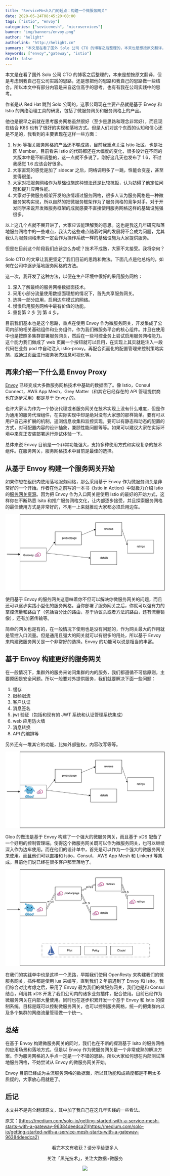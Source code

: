 ```yaml
---
title: "ServiceMesh入门的起点：构建一个微服务网关"
date: 2020-05-24T08:45:20+08:00
tags: ["istio", "envoy"]
categories: ["sevicemesh", "microservices"]
banner: "img/banners/envoy.png"
author: "helight"
authorlink: "http://helight.cn"
summary: "本文是在看了国外 Solo 公司 CTO 的博客之后整理的，本来也是想按原文翻译，但是考虑到我自己在公司实践的思路，还是想把他的思路和我自己的思路做一些结合。"
keywords: ["envoy","gateway", "istio"]
draft: false
---
```


本文是在看了国外 Solo 公司 CTO 的博客之后整理的，本来是想按原文翻译，但是考虑到我自己在公司实践的思路，还是想把他的思路和我自己的思路做一些结合。所以本文中有部分内容是来自这位高手的思考，也有有我在公司实践中的思考。

作者是从 Red Hat 跳到 Solo 公司的，这家公司现在主要产品就是基于 Envoy 和 Istio 的网络治理工具的研发，包括了微服务网关和服务网格上的产品。

他也是很早之前就在思考服务网格虽然很好（至少是思路和理念非常好），而且现在结合 K8S 也有了很好的实现和落地方式。但是人们对这个东西的认知和信心还是不足的，我看到的主要表现在这样一些方面：
1. Istio 等相关服务网格的产品还不够成熟，目前我重点关注 Istio 社区，也是社区 Member。目前看来 Istio 的代码都还在大幅度的变化，很多设计在不同的大版本中是不断调整的，这一点就不多说了。刚好这几天也发布了 1.6，不过我感觉 1.6 应该会好很多。
2. 大家直观的感觉是加了 sidecar 之后，网络调用多了一跳，性能会变差，甚至变得很差。
3. 大家对把服务网格作为基础设施这种想法还是比较抗拒，认为妨碍了他定位问题和提升应用性能。
4. 大家对于微服务框架开发的热情超过服务网格，很多人认为服务网格是一种微服务架构实现，所以自然的把微服务框架作为了服务网格的竞争对手。对于开发同学来说开发微服务框架的成就感要不直接使用服务网格这样的基础设施强很多。

以上这几个点就不展开讲了，大家应该能理解我的意思。这也是我这几年研究和落地服务网格中的一些难点，我认为这些难点随着时间的发展将不会成为问题，尤其我认为服务网格未来一定会作为操作系统一样的基础设施为大家提供服务。

但是在目前这个阶段我们应该怎么办呢？技术不成熟，大家不太接受。我将奈何？

Solo CTO 的文章让我更坚定了我们目前的思路和做法。下面几点是他总结的，如何在公司中逐步落地服务网格的方法。

这一次，我开发了这种方法，以便在生产环境中很好的采用服务网格：
1. 深入了解最终的服务网格数据面技术。
2. 采用小部分流量使用数据面理想的情况下，首先共享服务网关。
3. 选择一部分应用，启用边车模式的网络。
4. 慢慢启用服务网格中最有价值的功能。
5. 重复第 2 步 到 第 4 步。

目前我们基本也是这个思路，重点在使用 Envoy 作为微服务网关，开发集成了公司内部的相关基础组件和业务组件，作为我们微服务平台的核心组件。并且在使用中也是按照多集群部署服务网关，然后在一些可控业务上尝试启用服务网格能力。这个能力我们做成了 web 页面一个按钮就可以启用，在实现上其实就是注入一段代码在业务 pod 中自动注入 istio-proxy。再配合页面化的配置管理来控制策略实施，或通过页面进行服务状态信息可视化等。

## 再来介绍一下什么是 Envoy Proxy
[Envoy](https://www.envoyproxy.io/) 已经变成大多数服务网格技术中基础的数据面了。像 Istio，Consul Connect，AWS App Mesh，Grey Matter（和其它已经存在的 API 管理提供商也在逐步采用）都是基于 Envoy 的。

也许大家认为作为一个协议代理或者服务网关在技术实现上没有什么难度，但是作为通用的服务代理组件，在实际实现中却是绝对没有大家想的那样简单。要有可以用户自己来扩展的机制，遥测信息收集和监控实现，要可以有静态和动态的配置的方式，对可配置内容的设计抽象，兼顾性能问题等等。如果可以建议大家在实际环境中来真正安装部署运行测试体验一下。

总体来说 Envoy 目前是一个非常功能强大，支持多种使用方式和实现复杂的技术组件。在服务网关，服务网格技术中目前是最佳的选择。

## 从基于 Envoy 构建一个服务网关开始

如果你想在组织内使用落地服务网格，那么采用基于 Envoy 作为微服务网关是非常好的一个开始。作者在他之前写的一本书《Istio in Action》中就极力介绍 Istio 的[服务网关资源](https://istio.io/docs/tasks/traffic-management/ingress/ingress-control/)。因为把 Envoy 作为入口网关是使用 Istio 的最好的开始方式，这样你在不断熟悉 Isito 和推广服务网格文化，让内部逐步接受，并且探索服务网格的最佳使用方式是非常好的，不用一上来就推动大家都必须启用边车。

![](imgs/1.png)

使用基于 Envoy 的服务网关这意味着你不但可以解决你微服务网关的问题，而且还可以逐步实践小型化的服务网格。当你部署了服务网关之后，你就可以强有力的掌控流量和路由了（包括百分比的路由，基于协议头或者方法的路由，还有流量镜像），还有加密传输等。

简单的网关也是有的，在一般情况下使用也是没有问题的，作为网关最大的作用就是管控入口流量。但是通用且强大的网关就可以有很多的用处，所以基于 Envoy 来构建微服务网关是一个非常好的选择。Envoy 的功能可以说是相当的丰富。

## 基于 Envoy 构建更好的服务网关

在一般情况下，集群外的服务来访问集群的内的服务，我们都遵循不可信原则，主要原因是安全问题。所以一般要对外提供服务，我们就要解决下面一些问题：

1. 缓存
2.  限频限流
3.  客户认证
4.  消息签名
5.  jwt 验证（包括和现有的 JWT 系统和认证管理系统集成）
6.  web 应用防火墙
7.  消息转换
8.  API 的编排等

另外还有一堆其它的功能，比如外部鉴权，内容改写等等。

![](imgs/2.png)

Gloo 的做法是基于 Envoy 构建了一个强大的微服务网关，而且基于 xDS 配备了一个好用的控制管理端。使得这个微服务网关既可以作为微服务网关，也可以继续深入作为边车使用。而在他们的设计单中，首先是可以作为一个强大的微服务网关来使用。而且他们可以直接和 Istio，Consul， AWS App Mesh 和 Linkerd 等集成。目前他们说已经在很多客户那里落地了。

![](imgs/3.png)

在我们的实践单中也是这样一个思路，早期我们使用 OpenResty 来构建我们的微服务网关，插件都是使用 lua 来编写，直到我们 2 年前遇到了 Envoy 和 Isito，我们综合对比考虑之后，采用了 Envoy 最为我们的微服务网关，我们也是和 Consul 结合，利用其 xDS 开发了我们公司内的诸多业务插件，配合使用。目前已经作为微服务网关在内部大量使用。同时也在逐步积累开发一个基于 Envoy 和 Istio 的控制系统。目标是既可以控制微服务网关，也可以控制服务网格，统一的把集群内以及多个集群的网络流量管理做一个统一。

## 总结
在基于 Envoy 构建微服务网关的同时，我们也在不断的探测基于 Isito 的服务网格的应用场景和落地方式。但是以 Envoy 作为微服务网关是一个非常成熟的解决方案。作为服务网格的入手点一定是一个不错的思路。所以大家如何想在内部测试落地服务网格，不妨尝试从 Envoy 的微服务网关开始。

Envoy 目前已经成为主流服务网格的数据面，所以其功能和成熟度都是不用太多质疑的，大家放心用就是了。

## 后记
本文并不是完全翻译原文，其中加了我自己在这几年实践的一些看法。

原文：[https://medium.com/solo-io/getting-started-with-a-service-mesh-starts-with-a-gateway-96384deedca2](https://medium.com/solo-io/getting-started-with-a-service-mesh-starts-with-a-gateway-96384deedca2)

<center>
看完本文有收获？请分享给更多人

关注「黑光技术」，关注大数据+微服务

![](/img/qrcode_helight_tech.jpg)
</center>